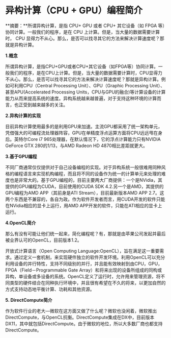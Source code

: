 # 异构计算（CPU + GPU）编程简介



**摘要：**所谓异构计算，是指 CPU+ GPU 或者 CPU+ 其它设备（如 FPGA 等）协同计算。一般我们的程序，是在 CPU 上计算。但是，当大量的数据需要计算时， CPU 显得力不从心。那么，是否可以找寻其它的方法来解决计算速度呢？那就是异构计算。

**1.概念**

所谓异构计算，是指CPU+GPU或者CPU+其它设备（如FPGA等）协同计算。一般我们的程序，是在CPU上计算。但是，当大量的数据需要计算时，CPU显得力不从心。那么，是否可以找寻其它的方法来解决计算速度呢？那就是异构计算。例如可利用CPU（Central Processing Unit）、GPU（Graphic Processing Unit）、甚至APU(Accelerated Processing Units，CPU与GPU的融合)等计算设备的计算能力从而来提高系统的速度。异构系统越来越普遍，对于支持这种环境的计算而言，也正受到越来越多的关注。

**2.异构计算的实现**

目前异构计算使用最多的是利用GPU来加速。主流GPU都采用了统一架构单元，凭借强大的可编程流处理器阵容，GPU在单精度浮点运算方面将CPU远远甩在身后。英特尔Core i7 965处理器，在默认情况下，它的浮点计算能力只有NVIDIA GeForce GTX 280的1/13，与AMD Radeon HD 4870相比差距就更大。

**3.基于GPU编程**

不同厂商通常仅仅提供对于自己设备编程的实现。对于异构系统一般很难用同种风格的编程语言来实现机构编程，而且将不同的设备作为统一的计算单元来处理的难度也是非常大的。基于GPU编程的，目前主要两大厂商提供：一个是NVidia，其提供的GPU编程为CUDA，目前使用的CUDA SDK 4.2.另一个是AMD，其提供的GPU编程为AMD APP（其前身是ATI Stream），目前最新版本AMD APP 2.7。这两个东西是不兼容的，各自为政。作为软件开发者而言，用CUDA开发的软件只能在NVidia相应的显卡上运行，用AMD APP开发的软件，只能在ATI相应的显卡上运行。

**4.OpenCL简介**

那么有没有可能让他们统一起来，简化编程呢？有，那就是由苹果公司发起并最后被业界认可的OpenCL，目前版本1.2。

开放式计算语言（Open Computing Language:OpenCL），旨在满足这一重要需求。通过定义一套机制，来实现硬件独立的软件开发环境。利用OpenCL可以充分利用设备的并行特性，支持不同级别的并行，并且能有效映射到由CPU，GPU，FPGA（Field－Programmable Gate Array）和将来出现的设备所组成的同构或异构，单设备或多设备的系统。OpenCL定义了运行时，允许用来管理资源，将不同类型的硬件结合在同种执行环境中，并且很有希望在不久的将来，以更加自然的方式支持动态地平衡计算、功耗和其他资源。

**5. DirectCompute简介**

作为软件行业的老大—微软在这方面又做了什么呢？微软也没闲着，微软推出DirectCompute，与OpenCL抗衡。DirectCompute集成在DX中，目前版本DX11，其中就包括DirectCompute。由于微软的地位，所以大多数厂商也都支持DirectCompute。